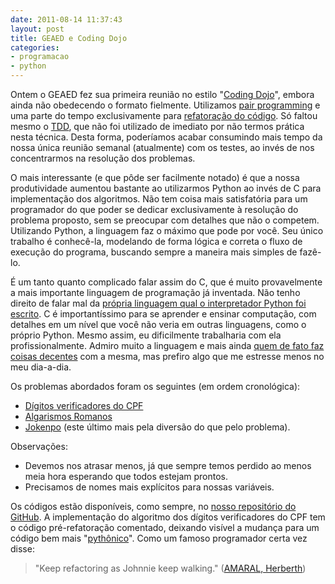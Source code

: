 ```yaml
---
date: 2011-08-14 11:37:43
layout: post
title: GEAED e Coding Dojo
categories:
- programacao
- python
---
```


Ontem o GEAED fez sua primeira reunião no estilo "[Coding Dojo](http://pet.inf.ufsc.br/dojo/o-que-eh-dojo/)", embora ainda não obedecendo o formato fielmente. Utilizamos [pair programming](http://xp.edugraf.ufsc.br/bin/view/XP/PairProgramming) e uma parte do tempo exclusivamente para [refatoração do código](http://www.inf.ufsc.br/~herb/disc/engenharia_de_software/). Só faltou mesmo o [TDD](http://www.franciscosouza.com.br/2009/07/26/pyunit-test-drive-development-tdd-na-pratica/), que não foi utilizado de imediato por não termos prática nesta técnica. Desta forma, poderíamos acabar consumindo mais tempo da nossa única reunião semanal (atualmente) com os testes, ao invés de nos concentrarmos na resolução dos problemas.

O mais interessante (e que pôde ser facilmente notado) é que a nossa produtividade aumentou bastante ao utilizarmos Python ao invés de C para implementação dos algoritmos. Não tem coisa mais satisfatória para um programador do que poder se dedicar exclusivamente à resolução do problema proposto, sem se preocupar com detalhes que não o competem. Utilizando Python, a linguagem faz o máximo que pode por você. Seu único trabalho é conhecê-la, modelando de forma lógica e correta o fluxo de execução do programa, buscando sempre a maneira mais simples de fazê-lo.

É um tanto quanto complicado falar assim do C, que é muito provavelmente a mais importante linguagem de programação já inventada. Não tenho direito de falar mal da [própria linguagem qual o interpretador Python foi escrito](http://wiki.python.org/moin/CPython). C é importantíssimo para se aprender e ensinar computação, com detalhes em um nível que você não veria em outras linguagens, como o próprio Python. Mesmo assim, eu dificilmente trabalharia com ela profissionalmente. Admiro muito a linguagem e mais ainda [quem de fato faz coisas decentes](http://www.itarare.sp.gov.br/pmdi/index.php/software-livre/211-quem-inus-torvalds.html) com a mesma, mas prefiro algo que me estresse menos no meu dia-a-dia.

Os problemas abordados foram os seguintes (em ordem cronológica):
	
* [Dígitos verificadores do CPF](http://www.geradorcpf.com/algoritmo_do_cpf.htm) 
* [Algarismos Romanos](http://codingdojo.org/cgi-bin/wiki.pl?KataRomanNumerals) 
* [Jokenpo](http://dojopuzzles.com/problemas/exibe/jokenpo/) (este último mais pela diversão do que pelo problema).

Observações:
	
* Devemos nos atrasar menos, já que sempre temos perdido ao menos meia hora esperando que todos estejam prontos.  
* Precisamos de nomes mais explícitos para nossas variáveis.

Os códigos estão disponíveis, como sempre, no [nosso repositório do GitHub](https://github.com/myhro/GEAED). A implementação do algoritmo dos dígitos verificadores do CPF tem o código pré-refatoração comentado, deixando visível a mudança para um código bem mais "[pythônico](http://faassen.n--tree.net/blog/view/weblog/2005/08/06/0)". Como um famoso programador certa vez disse:

> 
> "Keep refactoring as Johnnie keep walking."
([AMARAL, Herberth](http://herberthamaral.com/))
> 
> 
